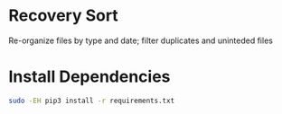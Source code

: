 # Recovery Sort
Re-organize files by type and date; filter duplicates and uninteded files

# Install Dependencies
```sh
sudo -EH pip3 install -r requirements.txt
```